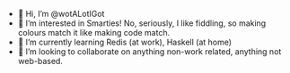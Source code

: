 - 👋 Hi, I’m @wotALotIGot
- 👀 I’m interested in Smarties! No, seriously, I like fiddling, so making colours match it like making code match.
- 🌱 I’m currently learning Redis (at work), Haskell (at home)
- 💞️ I’m looking to collaborate on anything non-work related, anything not web-based.
